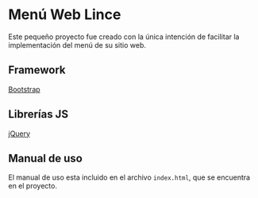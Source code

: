 # Menú Web Lince
Este pequeño proyecto fue creado con la única intención de facilitar la implementación del menú de su sitio web.

## Framework

[Bootstrap](http://getbootstrap.com)

## Librerías JS

[jQuery](https://jquery.com/download/)

## Manual de uso

El manual de uso esta incluido en el archivo `index.html`, que se encuentra en el proyecto.
